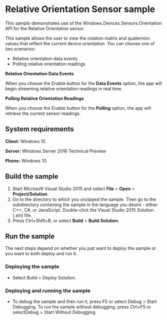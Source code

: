 <!---
  category: DevicesSensorsAndPower
--->

# Relative Orientation Sensor sample

This sample demonstrates use of the Windows.Devices.Sensors.Orientation API for the Relative Orientation sensor.

This sample allows the user to view the rotation matrix and quaternion values that reflect the current device orientation. You can choose one of two scenarios:

-   Relative orientation data events
-   Polling relative orientation readings

**Relative Orientation Data Events**

When you choose the Enable button for the **Data Events** option, the app will begin streaming relative orientation readings in real time.

**Polling Relative Orientation Readings**

When you choose the Enable button for the **Polling** option, the app will retrieve the current sensor readings.

## System requirements

**Client:** Windows 10

**Server:** Windows Server 2016 Technical Preview

**Phone:** Windows 10

## Build the sample

1. Start Microsoft Visual Studio 2015 and select **File** \> **Open** \> **Project/Solution**.
2. Go to the directory to which you unzipped the sample. Then go to the subdirectory containing the sample in the language you desire - either C++, C#, or JavaScript. Double-click the Visual Studio 2015 Solution (.sln) file. 
3. Press Ctrl+Shift+B, or select **Build** \> **Build Solution**. 

## Run the sample

The next steps depend on whether you just want to deploy the sample or you want to both deploy and run it.

### Deploying the sample

- Select Build > Deploy Solution. 

### Deploying and running the sample

- To debug the sample and then run it, press F5 or select Debug >  Start Debugging. To run the sample without debugging, press Ctrl+F5 or selectDebug > Start Without Debugging. 
